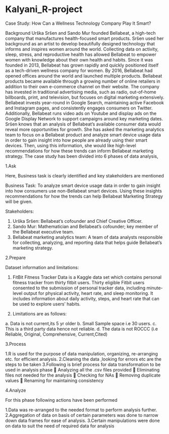 # Kalyani_R-project
Case Study: How Can a Wellness Technology Company Play It Smart?
 

Background
Urška Sršen and Sando Mur founded Bellabeat, a high-tech company that manufactures health-focused smart products. Sršen used her background as an artist to develop beautifully designed technology that informs and inspires women around the world. Collecting data on activity, sleep, stress, and reproductive health has allowed Bellabeat to empower women with knowledge about their own health and habits. Since it was founded in 2013, Bellabeat has grown rapidly and quickly positioned itself as a tech-driven wellness company for women. By 2016, Bellabeat had opened offices around the world and launched multiple products. Bellabeat products became available through a growing number of online retailers in addition to their own e-commerce channel on their website. The company has invested in traditional advertising media, such as radio, out-of-home billboards, print, and television, but focuses on digital marketing extensively. Bellabeat invests year-round in Google Search, maintaining active Facebook and Instagram pages, and consistently engages consumers on Twitter. Additionally, Bellabeat runs video ads on Youtube and display ads on the Google Display Network to support campaigns around key marketing dates. Sršen knows that an analysis of Bellabeat’s available consumer data would reveal more opportunities for growth. She has asked the marketing analytics team to focus on a Bellabeat product and analyze smart device usage data in order to gain insight into how people are already using their smart devices. Then, using this information, she would like high-level recommendations for how these trends can inform Bellabeat marketing strategy.
The case study has been divided into 6 phases of data analysis,

1.Ask

Here, Business task is clearly identified and key stakeholders are mentioned

Business Task: To analyze smart device usage data in order to gain insight into how consumers use non-Bellabeat smart devices. Using these insights recommendations for how the trends can help Bellabeat Marketing Strategy will be given.


Stakeholders:

1.	Urška Sršen: Bellabeat’s cofounder and Chief Creative Officer.
2.	Sando Mur: Mathematician and Bellabeat’s cofounder; key member of the Bellabeat executive team.
3.	Bellabeat marketing analytics team: A team of data analysts responsible for collecting, analyzing, and reporting data that helps guide Bellabeat’s marketing strategy.

2.Prepare

Dataset information and limitations:
1.	FitBit Fitness Tracker Data is a Kaggle data set which contains personal fitness tracker from thirty fitbit users. Thirty eligible Fitbit users consented to the submission of personal tracker data, including minute-level output for physical activity, heart rate, and sleep monitoring. It includes information about daily activity, steps, and heart rate that can be used to explore users’ habits.

2.	Limitations are as follows:

a.	Data is not current,its 5 yr older
b.	Small Sample space i.e 30 users.
c.	This is a third party data hence not reliable.
d.	The data is not ROCCC (i.e Reliable, Original, Comprehensive, Current,Cited)

3.Process

1.R is used for the purpose of data manipulation, organizing, re-arranging  etc. for efficient analysis.
2.Cleaning the data ,looking for errors etc are the steps to be taken
3.Following is brief process for data transformation to be used in analysis phase
	Analyzing all the .csv files provided
	Eliminating files not needed for the analysis
	Checking for NAs
	Removing duplicate values
	Renaming for maintaining consistency




4.Analyze

For this phase following actions have been performed

1.Data was re-arranged to the needed format to perform analysis further.
2.Aggregation of data on basis of certain parameters was done to narrow down data frames for ease of analysis.
3.Certain manipulations were done on data to suit the need of required data for analysis



 


